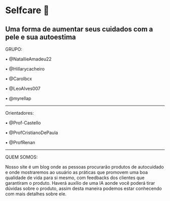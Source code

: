 # Selfcare 👄
Uma forma de aumentar seus cuidados com a pele e sua autoestima 
-----------------------------------------------------------------------------------------------------------------------------------------------------------------
  GRUPO:
  
• @NatallieAmadeu22

• @Hillarycacheiro

• @Carolbcx

• @LeoAlves007

• @myrellap



-----------------------------------------------------------------------------------------------------------------------------------------------------------------
  Orientadores:
  
• @Prof-Castello

• @ProfCristianoDePaula

• @ProfRenan

-----------------------------------------------------------------------------------------------------------------------------------------------------------------
  QUEM SOMOS:
  
 Nosso site é um blog onde as pessoas procurarão produtos de autocuidado e onde mostraremos ao usuário as práticas que promovem uma boa qualidade de vida para si mesmo, com feedbacks dos clientes que garantiram o produto. Haverá auxílio de uma IA aonde você poderá tirar dúvidas sobre o produto, assim desta maneira podemos estar conhecendo com mais detalhes sobre ele.



